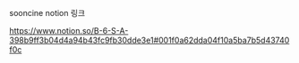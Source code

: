 sooncine notion 링크

https://www.notion.so/B-6-S-A-398b9ff3b04d4a94b43fc9fb30dde3e1#001f0a62dda04f10a5ba7b5d43740f0c
